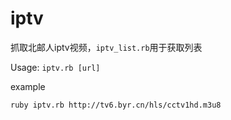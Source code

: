 # iptv
抓取北邮人iptv视频，`iptv_list.rb`用于获取列表

Usage: `iptv.rb [url]`

example
```
ruby iptv.rb http://tv6.byr.cn/hls/cctv1hd.m3u8
```